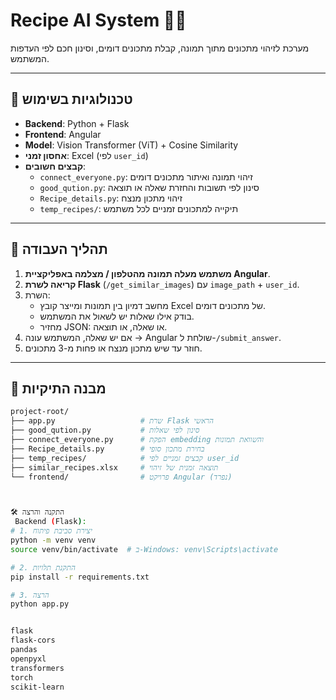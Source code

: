 # Recipe AI System 🍲📸

מערכת לזיהוי מתכונים מתוך תמונה, קבלת מתכונים דומים, וסינון חכם לפי העדפות המשתמש.

---

## 🔧 טכנולוגיות בשימוש

- **Backend**: Python + Flask
- **Frontend**: Angular
- **Model**: Vision Transformer (ViT) + Cosine Similarity
- **אחסון זמני**: Excel (לפי `user_id`)
- **קבצים חשובים**:
  - `connect_everyone.py`: זיהוי תמונה ואיתור מתכונים דומים
  - `good_qution.py`: סינון לפי תשובות והחזרת שאלה או תוצאה
  - `Recipe_details.py`: זיהוי מתכון מנצח
  - `temp_recipes/`: תיקייה למתכונים זמניים לכל משתמש

---

## 🚀 תהליך העבודה

1. **משתמש מעלה תמונה מהטלפון / מצלמה באפליקציית Angular**.
2. **קריאה לשרת Flask** (`/get_similar_images`) עם `image_path` + `user_id`.
3. השרת:
   - מחשב דמיון בין תמונות ומייצר קובץ Excel של מתכונים דומים.
   - בודק אילו שאלות יש לשאול את המשתמש.
   - מחזיר JSON: או שאלה, או תוצאה.
4. אם יש שאלה, המשתמש עונה → Angular שולחת ל-`/submit_answer`.
5. חוזר עד שיש מתכון מנצח או פחות מ-3 מתכונים.

---

## 📁 מבנה התיקיות

```bash
project-root/
├── app.py                   # שרת Flask הראשי
├── good_qution.py           # סינון לפי שאלות
├── connect_everyone.py      # הפקת embedding והשוואת תמונות
├── Recipe_details.py        # בחירת מתכון סופי
├── temp_recipes/            # קבצים זמניים לפי user_id
├── similar_recipes.xlsx     # תוצאה זמנית של זיהוי
└── frontend/                # פרויקט Angular (נפרד)



🛠️ התקנה והרצה
 Backend (Flask):
# 1. יצירת סביבת פיתוח
python -m venv venv
source venv/bin/activate  # ב-Windows: venv\Scripts\activate

# 2. התקנת תלויות
pip install -r requirements.txt

# 3. הרצה
python app.py


flask
flask-cors
pandas
openpyxl
transformers
torch
scikit-learn

